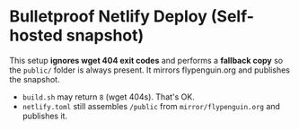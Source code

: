 # Bulletproof Netlify Deploy (Self-hosted snapshot)

This setup **ignores wget 404 exit codes** and performs a **fallback copy** so the
`public/` folder is always present. It mirrors flypenguin.org and publishes the snapshot.

- `build.sh` may return `8` (wget 404s). That's OK.
- `netlify.toml` still assembles `/public` from `mirror/flypenguin.org` and publishes it.
